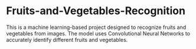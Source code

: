 # Fruits-and-Vegetables-Recognition
This is a machine learning-based project designed to recognize fruits and vegetables from images. The model uses Convolutional Neural Networks to accurately identify different fruits and vegetables.

  
